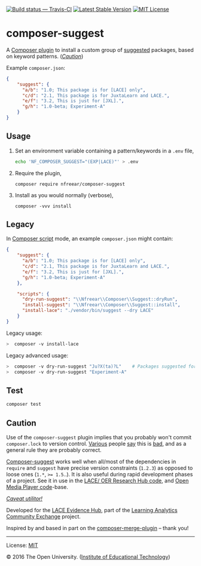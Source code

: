 
[![Build status — Travis-CI][travis-icon]][travis]
[![Latest Stable Version][packagist-icon]][packagist] [![MIT License][license-icon]][MIT]

# composer-suggest

A [Composer plugin][] to install a custom group of [suggested][] packages, based on keyword patterns. (_[Caution](#caution)_)


Example `composer.json`:

```json
{
    "suggest": {
      "a/b": "1.0; This package is for [LACE] only",
      "c/d": "2.1, This package is for JuxtaLearn and LACE.",
      "e/f": "3.2, This is just for [JXL].",
      "g/h": "1.0-beta; Experiment-A"
    }
}
```


## Usage

1. Set an environment variable containing a pattern/keywords in a `.env` file,
    ```bash
    echo 'NF_COMPOSER_SUGGEST="(EXP|LACE)"' > .env
    ```

2. Require the plugin,
    ```
    composer require nfreear/composer-suggest
    ```

3. Install as you would normally (verbose),
    ```
    composer -vvv install
    ```


## Legacy

In [Composer script][] mode, an example `composer.json` might contain:

```json
{
    "suggest": {
      "a/b": "1.0; This package is for [LACE] only",
      "c/d": "2.1, This package is for JuxtaLearn and LACE.",
      "e/f": "3.2, This is just for [JXL].",
      "g/h": "1.0-beta; Experiment-A"
    },

    "scripts": {
      "dry-run-suggest": "\\Nfreear\\Composer\\Suggest::dryRun",
      "install-suggest": "\\Nfreear\\Composer\\Suggest::install",
      "install-lace": "./vendor/bin/suggest --dry LACE"
    }
}
```

Legacy usage:

```sh
>  composer -v install-lace
```

Legacy advanced usage:

```sh
>  composer -v dry-run-suggest "Ju?X(ta)?L"    # Packages suggested for 'Juxtalearn' & 'JXL'.
>  composer -v dry-run-suggest "Experiment-A"
```


## Test

```sh
composer test
```


## Caution

Use of the `composer-suggest` plugin implies that you probably won't commit `composer.lock` to version control. [Various][] people [say][] this is [bad][], and as a general rule they are probably correct.

[Composer-suggest][] works well when all/most of the dependencies in `require` and `suggest`
have precise version constraints (`1.2.3`) as opposed to loose ones (`1.*`, `>= 1.5`..).
It is also useful during rapid development phases of a project. See it in use in the [LACE/ OER Research Hub code][ex], and [Open Media Player code][ex-omp]-base.

[_Caveat utilitor!_][beware]


Developed for the [LACE Evidence Hub][], part of the [Learning Analytics Community Exchange][] project.

Inspired by and based in part on the [composer-merge-plugin][] – thank you!


---
License: [MIT][]

© 2016 The Open University. ([Institute of Educational Technology][])


[packagist]: https://packagist.org/packages/nfreear/composer-suggest
[packagist-icon]: https://img.shields.io/packagist/v/nfreear/composer-suggest.svg?style=flat
[license-icon]: https://img.shields.io/packagist/l/nfreear/composer-suggest.svg?style=flat
[Composer]: https://getcomposer.org/
[MIT]: http://nfreear.mit-license.org/ "MIT License"
[composer-suggest]: https://github.com/nfreear/composer-suggest
[Composer plugin]: https://getcomposer.org/doc/articles/plugins.md
[Composer script]: https://getcomposer.org/doc/articles/scripts.md
[suggested]: https://getcomposer.org/doc/04-schema.md#suggest
[Institute of Educational Technology]: http://iet.open.ac.uk/
[Learning Analytics Community Exchange]: http://www.laceproject.eu "LACE project"
[LACE Evidence Hub]: http://evidence.laceproject.eu/
[ex]: https://github.com/IET-OU/oer-evidence-hub-org/blob/9801a671d9b3/composer-TEMPLATE.json#L43-L68
    "suggest: {..} in composer.json — LACE/ OER Hub code"
[ex-omp]: https://github.com/IET-OU/open-media-player/blob/2.x/composer.json#L33-L37
    "suggest: {..} in composer.json — Open Media Player"
[Various]: https://getcomposer.org/doc/01-basic-usage.md#composer-lock-the-lock-file
    "Composer documentation"
[say]: https://blog.engineyard.com/2014/composer-its-all-about-the-lock-file "Engineyard blog"
[bad]: http://stackoverflow.com/questions/12896780/should-composer-lock-be-committed-to-version-c..
    "Stackoverflow"
[beware]: http://en.wiktionary.org/wiki/caveat_emptor "'User beware'"
[composer-merge-plugin]: https://github.com/wikimedia/composer-merge-plugin

[travis]:  https://travis-ci.org/nfreear/composer-suggest
[travis-icon]: https://api.travis-ci.org/nfreear/composer-suggest.svg "Build status – Travis-CI"
